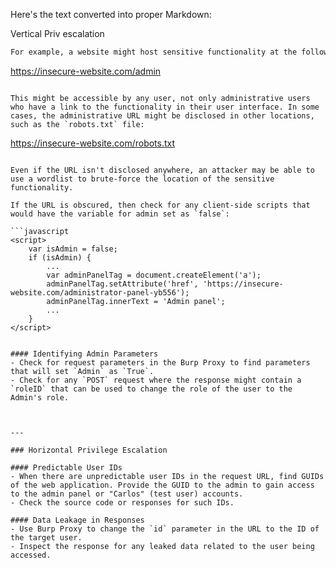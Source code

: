 Here's the text converted into proper Markdown:

Vertical Priv escalation

```markdown
For example, a website might host sensitive functionality at the following URL:

```
https://insecure-website.com/admin
```

This might be accessible by any user, not only administrative users who have a link to the functionality in their user interface. In some cases, the administrative URL might be disclosed in other locations, such as the `robots.txt` file:

```
https://insecure-website.com/robots.txt
```

Even if the URL isn't disclosed anywhere, an attacker may be able to use a wordlist to brute-force the location of the sensitive functionality.

If the URL is obscured, then check for any client-side scripts that would have the variable for admin set as `false`:

```javascript
<script>
    var isAdmin = false;
    if (isAdmin) {
        ...
        var adminPanelTag = document.createElement('a');
        adminPanelTag.setAttribute('href', 'https://insecure-website.com/administrator-panel-yb556');
        adminPanelTag.innerText = 'Admin panel';
        ...
    }
</script>
```
```

#### Identifying Admin Parameters
- Check for request parameters in the Burp Proxy to find parameters that will set `Admin` as `True`.
- Check for any `POST` request where the response might contain a `roleID` that can be used to change the role of the user to the Admin's role.



---

### Horizontal Privilege Escalation

#### Predictable User IDs
- When there are unpredictable user IDs in the request URL, find GUIDs of the web application. Provide the GUID to the admin to gain access to the admin panel or "Carlos" (test user) accounts.
- Check the source code or responses for such IDs.

#### Data Leakage in Responses
- Use Burp Proxy to change the `id` parameter in the URL to the ID of the target user.
- Inspect the response for any leaked data related to the user being accessed.

